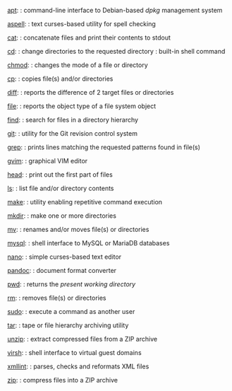 <!-- command-list-starts -->
<!--
-->

[apt](#chapter-2):
:   command-line interface to Debian-based *dpkg* management system

[aspell](#chapter-2):
:   text curses-based utility for spell checking

[cat](#chapter-3):
:   concatenate files and print their contents to stdout

[cd](#chapter-2):
:   change directories to the requested directory
:   built-in shell command

[chmod](#chapter-3):
:   changes the mode of a file or directory

[cp](#chapter-2):
:   copies file(s) and/or directories

[diff](#chapter-3):
:   reports the difference of 2 target files or directories

[file](#chapter-2):
:   reports the object type of a file system object

[find](#chapter-2):
:   search for files in a directory hierarchy

[git](#chapter-2):
:   utility for the Git revision control system

[grep](#chapter-3):
:   prints lines matching the requested patterns found in file(s)

[gvim](#chapter-3):
:   graphical VIM editor

[head](#chapter-2):
:   print out the first part of files

[ls](#chapter-2):
:   list file and/or directory contents

[make](#chapter-3):
:   utility enabling repetitive command execution

[mkdir](#chapter-2):
:   make one or more directories

[mv](#chapter-3):
:   renames and/or moves file(s) or directories

[mysql](#chapter-1):
:   shell interface to MySQL or MariaDB databases

[nano](#chapter-2):
:   simple curses-based text editor

[pandoc](#chapter-2):
:   document format converter

[pwd](#chapter-3):
:   returns the *present working directory*

[rm](#chapter-2):
:   removes file(s) or directories

[sudo](#chapter-1):
:   execute a command as another user

[tar](#chapter-2):
:   tape or file hierarchy archiving utility

[unzip](#chapter-3):
:   extract compressed files from a ZIP archive

[virsh](#chapter-1):
:   shell interface to virtual guest domains

[xmllint](#chapter-3):
:   parses, checks and reformats XML files

[zip](#chapter-3):
:   compress files into a ZIP archive

<!-- command-list-ends -->
